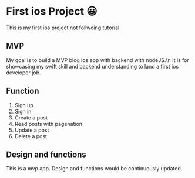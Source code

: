 # First ios Project 😀

This is my first ios project not follwoing tutorial.

## MVP

My goal is to build a MVP blog ios app with backend with nodeJS.\n
It is for showcasing my swift skill and backend understanding to land a first ios developer job.

## Function

1. Sign up
2. Sign in
3. Create a post
4. Read posts with pagenation
5. Update a post
6. Delete a post

## Design and functions

This is a mvp app.
Design and functions would be continuously updated.

